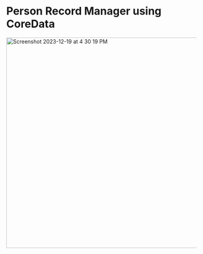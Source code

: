 # Person Record Manager using CoreData

<img width="557" alt="Screenshot 2023-12-19 at 4 30 19 PM" src="https://github.com/Dr-Groot/PersonRecord_CoreData/assets/63160825/048a97d1-257a-4cf6-9d94-57b87f638ef4">
